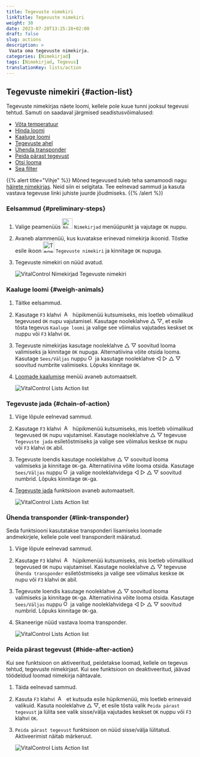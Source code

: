 ```yaml
---
title: Tegevuste nimekiri
linkTitle: Tegevuste nimekiri
weight: 30
date: 2023-07-28T13:25:28+02:00
draft: false
slug: actions
description: >
 Vaata oma tegevuste nimekirja.
categories: [Nimekirjad]
tags: [Nimekirjad, Tegevus]
translationKey: lists/action
---
```

## Tegevuste nimekiri {#action-list}

Tegevuste nimekirjas näete loomi, kellele pole kuue tunni jooksul tegevusi tehtud. Samuti on saadaval järgmised seadistusvõimalused:

- [Võta temperatuur](../alarm/#take-temperature)
- [Hinda loomi](../alarm/#rate-animal)
- [Kaaluge loomi](#weigh-animals)
- [Tegevuste ahel](#chain-of-action)
- [Ühenda transponder](#link-transponder)
- [Peida pärast tegevust](#hide-after-action)
- [Otsi looma](../alarm/#search-animal)
- [Sea filter](../alarm/#set-filter)

{{% alert title="Vihje" %}}
Mõned tegevused tuleb teha samamoodi nagu [häirete nimekirjas](../alarm). Neid siin ei selgitata. Tee eelnevad sammud ja kasuta vastava tegevuse linki juhiste juurde jõudmiseks.
{{% /alert %}}

### Eelsammud {#preliminary-steps}

1. Valige peamenüüs <img src="/icons/main/lists.svg" width="28" align="bottom" alt="Nimekirjad" />  `Nimekirjad` menüüpunkt ja vajutage `OK` nuppu.

2. Avaneb alammenüü, kus kuvatakse erinevad nimekirja ikoonid. Tõstke esile ikoon <img src="/icons/lists/actionlist.svg" width="30" align="bottom" alt="Tegevuste nimekiri" /> `Tegevuste nimekiri` ja kinnitage `OK` nupuga.

3. Tegevuste nimekiri on nüüd avatud.

   ![VitalControl Nimekirjad Tegevuste nimekiri](../images/firststeps3.png "Eelsammud")

### Kaaluge loomi {#weigh-animals}

1. Täitke eelsammud.

2. Kasutage `F3` klahvi &nbsp;<img src="/icons/footer/open-popup.svg" width="15" align="bottom" alt="Ava hüpikaken" />&nbsp; hüpikmenüü kutsumiseks, mis loetleb võimalikud tegevused `OK` nupu vajutamisel. Kasutage nooleklahve △ ▽, et esile tõsta tegevus `Kaaluge loomi` ja valige see võimalus vajutades keskset `OK` nuppu või `F3` klahvi `OK`.

3. Tegevuste nimekirjas kasutage nooleklahve △ ▽ soovitud looma valimiseks ja kinnitage `OK` nupuga. Alternatiivina võite otsida looma. Kasutage `Sees/Väljas` nuppu <img src="/icons/footer/search.svg" width="15" align="bottom" alt="Otsi" /> ja kasutage nooleklahve ◁ ▷ △ ▽ soovitud numbrite valimiseks. Lõpuks kinnitage `OK`.

4. [Loomade kaalumise](../../actions/record-weight/) menüü avaneb automaatselt.

   ![VitalControl Lists Action list](../images/weightanimals.png "Loomade kaalumine")

### Tegevuste jada {#chain-of-action}

1. Viige lõpule eelnevad sammud.

2. Kasutage `F3` klahvi &nbsp;<img src="/icons/footer/open-popup.svg" width="15" align="bottom" alt="Ava hüpikaken" />&nbsp; hüpikmenüü kutsumiseks, mis loetleb võimalikud tegevused `OK` nupu vajutamisel. Kasutage nooleklahve △ ▽ tegevuse `Tegevuste jada` esiletõstmiseks ja valige see võimalus keskse `OK` nupu või `F3` klahvi `OK` abil.

3. Tegevuste loendis kasutage nooleklahve △ ▽ soovitud looma valimiseks ja kinnitage `OK`-ga. Alternatiivina võite looma otsida. Kasutage `Sees/Väljas` nuppu <img src="/icons/footer/search.svg" width="15" align="bottom" alt="Otsing" /> ja valige nooleklahvidega ◁ ▷ △ ▽ soovitud numbrid. Lõpuks kinnitage `OK`-ga.

4. [Tegevuste jada](../../chain-of-actions) funktsioon avaneb automaatselt.

   ![VitalControl Lists Action list](../images/chainofaction.png "Tegevuste jada")

### Ühenda transponder {#link-transponder} 

Seda funktsiooni kasutatakse transponderi lisamiseks loomade andmekirjele, kellele pole veel transponderit määratud.

1. Viige lõpule eelnevad sammud.

2. Kasutage `F3` klahvi &nbsp;<img src="/icons/footer/open-popup.svg" width="15" align="bottom" alt="Ava hüpikaken" />&nbsp; hüpikmenüü kutsumiseks, mis loetleb võimalikud tegevused `OK` nupu vajutamisel. Kasutage nooleklahve △ ▽ tegevuse `Ühenda transponder` esiletõstmiseks ja valige see võimalus keskse `OK` nupu või `F3` klahvi `OK` abil.

3. Tegevuste loendis kasutage nooleklahve △ ▽ soovitud looma valimiseks ja kinnitage `OK`-ga. Alternatiivina võite looma otsida. Kasutage `Sees/Väljas` nuppu <img src="/icons/footer/search.svg" width="15" align="bottom" alt="Otsing" /> ja valige nooleklahvidega ◁ ▷ △ ▽ soovitud numbrid. Lõpuks kinnitage `OK`-ga.

4. Skaneerige nüüd vastava looma transponder.

   ![VitalControl Lists Action list](../images/linktransponder.png "Ühenda transponder")

### Peida pärast tegevust {#hide-after-action}

Kui see funktsioon on aktiveeritud, peidetakse loomad, kellele on tegevus tehtud, tegevuste nimekirjast. Kui see funktsioon on deaktiveeritud, jäävad töödeldud loomad nimekirja nähtavale.

1. Täida eelnevad sammud.

2. Kasuta `F3` klahvi &nbsp;<img src="/icons/footer/open-popup.svg" width="15" align="bottom" alt="Actions" />&nbsp; et kutsuda esile hüpikmenüü, mis loetleb erinevaid valikuid. Kasuta nooleklahve △ ▽, et esile tõsta valik `Peida pärast tegevust` ja lülita see valik sisse/välja vajutades keskset `OK` nuppu või `F3` klahvi `OK`.

3. `Peida pärast tegevust` funktsioon on nüüd sisse/välja lülitatud. Aktiveerimist näitab märkeruut.

   ![VitalControl Lists Action list](../images/hideafteraction.png "Peida pärast tegevust")
